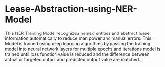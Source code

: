 # Lease-Abstraction-using-NER-Model
This NER Training Model recognizes named entities and abstract lease information automatically to reduce man power and manual errors.
This Model is trained using deep learning algorithms by passing the training model into neural network layers for multiple epochs and iterations model is trained until loss function value is reduced and the difference between actual or targeted output and predicted output value are matched.
